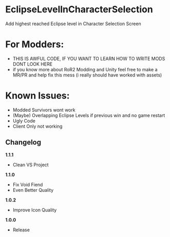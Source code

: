 # EclipseLevelInCharacterSelection

Add highest reached Eclipse level in Character Selection Screen

# For Modders:

* THIS IS AWFUL CODE, IF YOU WANT TO LEARN HOW TO WRITE MODS DONT LOOK HERE
* if you know more about RoR2 Modding and Unity feel free to make a MR/PR and help fix this mess (i really should have worked with assets)

# Known Issues:

* Modded Survivors wont work
* (Maybe) Overlapping Eclipse Levels if previous win and no game restart
* Ugly Code
* Client Only not working

## Changelog

**1.1.1**
* Clean VS Project

**1.1.0**
* Fix Void Fiend
* Even Better Quality

**1.0.2**

* Improve Icon Quality

**1.0.0**

* Release
